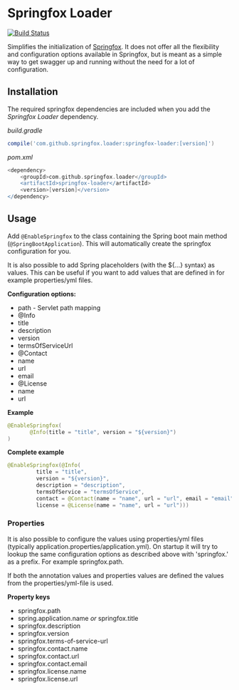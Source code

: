 # Springfox Loader

[![Build Status](https://travis-ci.org/jarlehansen/springfox-loader.svg?branch=master)](https://travis-ci.org/jarlehansen/springfox-loader)

Simplifies the initialization of [Springfox](http://springfox.io/).
It does not offer all the flexibility and configuration options available in Springfox, but is meant as a simple way to
get swagger up and running without the need for a lot of configuration.

## Installation

The required springfox dependencies are included when you add the _Springfox Loader_ dependency.

_build.gradle_
```groovy
compile('com.github.springfox.loader:springfox-loader:[version]')
```

_pom.xml_
```groovy
<dependency>
    <groupId>com.github.springfox.loader</groupId>
    <artifactId>springfox-loader</artifactId>
    <version>[version]</version>
</dependency>
```

## Usage

Add `@EnableSpringfox` to the class containing the Spring boot main method (`@SpringBootApplication`).
This will automatically create the springfox configuration for you.

It is also possible to add Spring placeholders (with the ${...} syntax) as values.
This can be useful if you want to add values that are defined in for example properties/yml files.

__Configuration options:__
* path - Servlet path mapping
* @Info
 * title
 * description
 * version
 * termsOfServiceUrl
* @Contact
 * name
 * url
 * email
* @License
 * name
 * url

 __Example__
 ```java
@EnableSpringfox(
        @Info(title = "title", version = "${version}")
)
 ```

 __Complete example__
```java
@EnableSpringfox(@Info(
         title = "title",
         version = "${version}",
         description = "description",
         termsOfService = "termsOfService",
         contact = @Contact(name = "name", url = "url", email = "email"),
         license = @License(name = "name", url = "url")))
```

### Properties

It is also possible to configure the values using properties/yml files (typically application.properties/application.yml).
On startup it will try to lookup the same configuration options as described above with 'springfox.' as a prefix.
For example springfox.path.

If both the annotation values and properties values are defined the values from the properties/yml-file is used.

__Property keys__
* springfox.path
* spring.application.name _or_ springfox.title
* springfox.description
* springfox.version
* springfox.terms-of-service-url
* springfox.contact.name
* springfox.contact.url
* springfox.contact.email
* springfox.license.name
* springfox.license.url